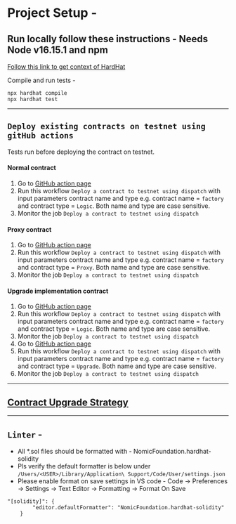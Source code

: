 # Project Setup -

## Run locally follow these instructions - Needs Node v16.15.1 and npm

[Follow this link to get context of HardHat](https://hardhat.org/getting-started)

Compile and run tests - 
```shell
npx hardhat compile
npx hardhat test
```
----

## `Deploy existing contracts on testnet using gitHub actions`
Tests run before deploying the contract on testnet.

#### Normal contract

1. Go to [GitHub action page](https://github.com/hashgraph/hedera-accelerator-defi-dex/actions/workflows/deploy-contract-github.yml)
2. Run this workflow `Deploy a contract to testnet using dispatch` with input parameters contract name and type e.g. contract name = `factory` and contract type = `Logic`. Both name and type are case sensitive.
3. Monitor the job `Deploy a contract to testnet using dispatch` 

####  Proxy contract

1. Go to [GitHub action page](https://github.com/hashgraph/hedera-accelerator-defi-dex/actions/workflows/deploy-contract-github.yml)
2. Run this workflow `Deploy a contract to testnet using dispatch` with input parameters contract name and type e.g. contract name = `factory` and contract type = `Proxy`. Both name and type are case sensitive.
3. Monitor the job `Deploy a contract to testnet using dispatch` 

#### Upgrade implementation contract

1. Go to [GitHub action page](https://github.com/hashgraph/hedera-accelerator-defi-dex/actions/workflows/deploy-contract-github.yml)
2. Run this workflow `Deploy a contract to testnet using dispatch` with input parameters contract name and type e.g. contract name = `factory` and contract type = `Logic`. Both name and type are case sensitive.
3. Monitor the job `Deploy a contract to testnet using dispatch`
4. Go to [GitHub action page](https://github.com/hashgraph/hedera-accelerator-defi-dex/actions/workflows/deploy-contract-github.yml)
5. Run this workflow `Deploy a contract to testnet using dispatch` with input parameters contract name and type e.g. contract name = `factory` and contract type = `Upgrade`. Both name and type are case sensitive.
6. Monitor the job `Deploy a contract to testnet using dispatch`

-----
## [Contract Upgrade Strategy](./UPGRADE.md)
-----


## `Linter` -
* All *.sol files should be formatted with - NomicFoundation.hardhat-solidity
* Pls verify the default formatter is below under `/Users/<USER>/Library/Application\ Support/Code/User/settings.json`
* Please enable format on save settings in VS code - Code -> Preferences -> Settings -> Text Editor -> Formatting -> Format On Save

```
"[solidity]": {
        "editor.defaultFormatter": "NomicFoundation.hardhat-solidity"
    }
```

